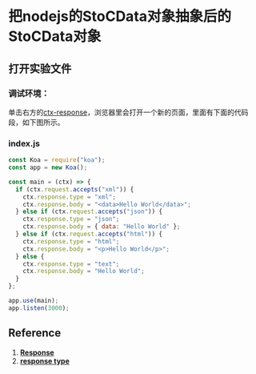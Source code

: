 # 把nodejs的StoCData对象抽象后的StoCData对象

## 打开实验文件

### 调试环境：
单击右方的[ctx-response](https://codesandbox.io/s/koajs-ctx-response-pckry)，浏览器里会打开一个新的页面，里面有下面的代码段，如下图所示。

### index.js
```javascript
const Koa = require("koa");
const app = new Koa();

const main = (ctx) => {
  if (ctx.request.accepts("xml")) {
    ctx.response.type = "xml";
    ctx.response.body = "<data>Hello World</data>";
  } else if (ctx.request.accepts("json")) {
    ctx.response.type = "json";
    ctx.response.body = { data: "Hello World" };
  } else if (ctx.request.accepts("html")) {
    ctx.response.type = "html";
    ctx.response.body = "<p>Hello World</p>";
  } else {
    ctx.response.type = "text";
    ctx.response.body = "Hello World";
  }
};

app.use(main);
app.listen(3000);
```

## Reference

1. [**Response**](https://koajs.com/#response)
2. [**response type**](https://github.com/ruanyf/koa-demos#demo03-response-type)



